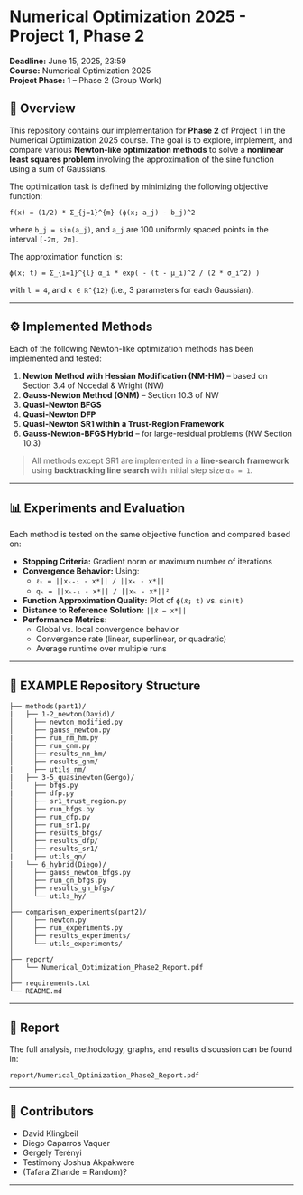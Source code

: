 # Numerical Optimization 2025 - Project 1, Phase 2

**Deadline:** June 15, 2025, 23:59  
**Course:** Numerical Optimization 2025  
**Project Phase:** 1 – Phase 2 (Group Work)

## 📌 Overview

This repository contains our implementation for **Phase 2** of Project 1 in the Numerical Optimization 2025 course. The goal is to explore, implement, and compare various **Newton-like optimization methods** to solve a **nonlinear least squares problem** involving the approximation of the sine function using a sum of Gaussians.

The optimization task is defined by minimizing the following objective function:

```
f(x) = (1/2) * Σ_{j=1}^{m} (ϕ(x; a_j) - b_j)^2
```

where `b_j = sin(a_j)`, and `a_j` are 100 uniformly spaced points in the interval `[-2π, 2π]`.

The approximation function is:

```
ϕ(x; t) = Σ_{i=1}^{l} α_i * exp( - (t - μ_i)^2 / (2 * σ_i^2) )
```

with `l = 4`, and `x ∈ ℝ^{12}` (i.e., 3 parameters for each Gaussian).

---

## ⚙️ Implemented Methods

Each of the following Newton-like optimization methods has been implemented and tested:

1. **Newton Method with Hessian Modification (NM-HM)** – based on Section 3.4 of Nocedal & Wright (NW)
2. **Gauss-Newton Method (GNM)** – Section 10.3 of NW
3. **Quasi-Newton BFGS**
4. **Quasi-Newton DFP**
5. **Quasi-Newton SR1 within a Trust-Region Framework**
6. **Gauss-Newton-BFGS Hybrid** – for large-residual problems (NW Section 10.3)

> All methods except SR1 are implemented in a **line-search framework** using **backtracking line search** with initial step size `α₀ = 1`.

---

## 📊 Experiments and Evaluation

Each method is tested on the same objective function and compared based on:

- **Stopping Criteria:** Gradient norm or maximum number of iterations
- **Convergence Behavior:** Using:
  - `ℓₖ = ||xₖ₊₁ - x*|| / ||xₖ - x*||`
  - `qₖ = ||xₖ₊₁ - x*|| / ||xₖ - x*||²`
- **Function Approximation Quality:** Plot of `ϕ(𝑥̄; t)` vs. `sin(t)`
- **Distance to Reference Solution:** `||𝑥̄ − x*||`
- **Performance Metrics:**
  - Global vs. local convergence behavior
  - Convergence rate (linear, superlinear, or quadratic)
  - Average runtime over multiple runs

---

## 📁 EXAMPLE Repository Structure

```
├── methods(part1)/
|   ├── 1-2_newton(David)/
│     ├── newton_modified.py
│     ├── gauss_newton.py
|     ├── run_nm_hm.py
│     ├── run_gnm.py
│     ├── results_nm_hm/
│     ├── results_gnm/
|     ├── utils_nm/
|   ├── 3-5_quasinewton(Gergo)/
│     ├── bfgs.py
|     ├── dfp.py
│     ├── sr1_trust_region.py
│     ├── run_bfgs.py
│     ├── run_dfp.py
│     ├── run_sr1.py
│     ├── results_bfgs/
│     ├── results_dfp/
│     ├── results_sr1/
|     ├── utils_qn/
|   └── 6_hybrid(Diego)/
│     ├── gauss_newton_bfgs.py
│     ├── run_gn_bfgs.py
│     ├── results_gn_bfgs/
│     └── utils_hy/
│
├── comparison_experiments(part2)/
│     ├── newton.py
│     ├── run_experiments.py
│     ├── results_experiments/
│     └── utils_experiments/
│
├── report/
│   └── Numerical_Optimization_Phase2_Report.pdf
│
├── requirements.txt
└── README.md
```

---


## 📝 Report

The full analysis, methodology, graphs, and results discussion can be found in:

```
report/Numerical_Optimization_Phase2_Report.pdf
```

---

## 👥 Contributors

- David Klingbeil
- Diego Caparros Vaquer
- Gergely Terényi
- Testimony Joshua Akpakwere
- (Tafara Zhande = Random)?

---
